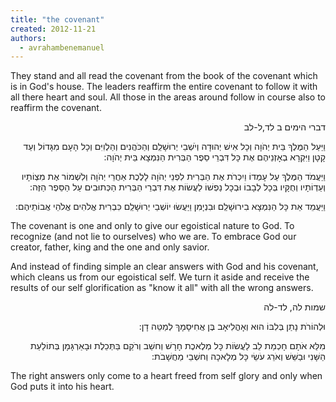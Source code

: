 ```yaml
---
title: "the covenant"
created: 2012-11-21
authors: 
  - avrahambenemanuel
---
```


They stand and all read the covenant from the book of the covenant which is in God's house. The leaders reaffirm the entire covenant to follow it with all there heart and soul. All those in the areas around follow in course also to reaffirm the covenant.
<div dir="rtl">
דברי הימים ב לד,ל-לב

וַיַּעַל הַמֶּלֶךְ בֵּית יְהֹוָה וְכָל אִישׁ יְהוּדָה וְיֹשְׁבֵי יְרוּשָׁלִַם וְהַכֹּהֲנִים וְהַלְוִיִּם וְכָל הָעָם מִגָּדוֹל וְעַד קָטָן וַיִּקְרָא בְאָזְנֵיהֶם אֶת כָּל דִּבְרֵי סֵפֶר הַבְּרִית הַנִּמְצָא בֵּית יְהֹוָה:

וַיַּעֲמֹד הַמֶּלֶךְ עַל עָמְדוֹ וַיִכְרֹת אֶת הַבְּרִית לִפְנֵי יְהֹוָה לָלֶכֶת אַחֲרֵי יְהֹוָה וְלִשְׁמוֹר אֶת מִצְוֹתָיו וְעֵדְוֹתָיו וְחֻקָּיו בְּכָל לְבָבוֹ וּבְכָל נַפְשׁוֹ לַעֲשׂוֹת אֶת דִּבְרֵי הַבְּרִית הַכְּתוּבִים עַל הַסֵּפֶר הַזֶּה:

וַיַּעֲמֵד אֵת כָּל הַנִּמְצָא בִירוּשָׁלִַם וּבִנְיָמִן וַיַּעֲשׂוּ יוֹשְׁבֵי יְרוּשָׁלִַם כִּבְרִית אֱלֹהִים אֱלֹהֵי אֲבוֹתֵיהֶם:
</div>
The covenant is one and only to give our egoistical nature to God. To recognize (and not lie to ourselves) who we are. To embrace God our creator, father, king and the one and only savior.

And instead of finding simple an clear answers with God and his covenant, which cleans us from our egoistical self. We turn it aside and receive the results of our self glorification as "know it all" with all the wrong answers.
<div dir="rtl">
שמות לה, לד-לה

וּלְהוֹרֹת נָתַן בְּלִבּוֹ הוּא וְאָהֳלִיאָב בֶּן אֲחִיסָמָךְ לְמַטֵּה דָן:

מִלֵּא אֹתָם חָכְמַת לֵב לַעֲשׂוֹת כָּל מְלֶאכֶת חָרָשׁ וְחשֵׁב וְרֹקֵם בַּתְּכֵלֶת וּבָאַרְגָּמָן בְּתוֹלַעַת הַשָּׁנִי וּבַשֵּׁשׁ וְאֹרֵג עֹשֵׂי כָּל מְלָאכָה וְחשְׁבֵי מַחֲשָׁבֹת:
</div>
The right answers only come to a heart freed from self glory and only when God puts it into his heart.

